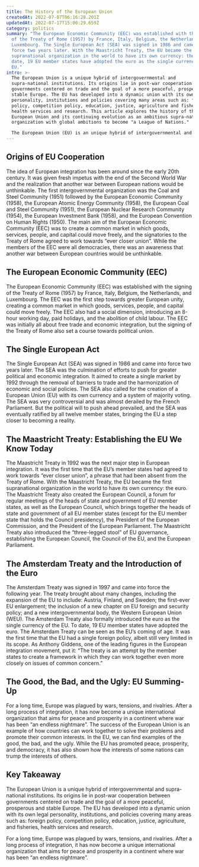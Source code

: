 ```yaml
---
title: The History of the European Union
createdAt: 2022-07-07T06:16:28.201Z
updatedAt: 2022-07-17T15:00:29.659Z
category: politics
summary: "The European Economic Community (EEC) was established with the signing
  of the Treaty of Rome (1957) by France, Italy, Belgium, the Netherlands, and
  Luxembourg. The Single European Act (SEA) was signed in 1986 and came into
  force two years later. With the Maastricht Treaty, the EU became the first
  supranational organization in the world to have its own currency: the euro. To
  date, 19 EU member states have adopted the euro as the single currency of the
  EU."
intro: >-
  The European Union is a unique hybrid of intergovernmental and
  supra-national institutions. Its origins lie in post-war cooperation between
  governments centered on trade and the goal of a more peaceful, prosperous and
  stable Europe. The EU has developed into a dynamic union with its own legal
  personality, institutions and policies covering many areas such as: foreign
  policy, competition policy, education, justice, agriculture and fisheries,
  health services and research. This article explores the history of the
  European Union and its continuing evolution as an ambitious supra-national
  organization with global ambitions to become "a League of Nations." 

  The European Union (EU) is an unique hybrid of intergovernmental and supra-national institutions. Its origins lie in post-war cooperation between governments centered on trade and the goal of a more peaceful, prosperous and stable Europe. The EU has developed into a dynamic union with its own legal personality, institutions and policies covering many areas such as: foreign policy, competition policy, education, justice, agriculture and fisheries, health services and research.
---
```


## Origins of EU Cooperation

The idea of European integration has been around since the early 20th century. It was given fresh impetus with the end of the Second World War and the realization that another war between European nations would be unthinkable. The first intergovernmental organization was the Coal and Steel Community (1951) followed by the European Economic Community (1958), the European Atomic Energy Community (1958), the European Coal and Steel Community (1951), the European Nuclear Research Community (1954), the European Investment Bank (1958), and the European Convention on Human Rights (1950).
The main aim of the European Economic Community (EEC) was to create a common market in which goods, services, people, and capital could move freely, and the signatories to the Treaty of Rome agreed to work towards “ever closer union”.
While the members of the EEC were all democracies, there was an awareness that another war between European countries would be unthinkable.

## The European Economic Community (EEC)

The European Economic Community (EEC) was established with the signing of the Treaty of Rome (1957) by France, Italy, Belgium, the Netherlands, and Luxembourg. The EEC was the first step towards greater European unity, creating a common market in which goods, services, people, and capital could move freely.
The EEC also had a social dimension, introducing an 8-hour working day, paid holidays, and the abolition of child labour.
The EEC was initially all about free trade and economic integration, but the signing of the Treaty of Rome also set a course towards political union.

## The Single European Act

The Single European Act (SEA) was signed in 1986 and came into force two years later. The SEA was the culmination of efforts to push for greater political and economic integration. It aimed to create a single market by 1992 through the removal of barriers to trade and the harmonization of economic and social policies. The SEA also called for the creation of a European Union (EU) with its own currency and a system of majority voting.
The SEA was very controversial and was almost derailed by the French Parliament. But the political will to push ahead prevailed, and the SEA was eventually ratified by all twelve member states, bringing the EU a step closer to becoming a reality.

## The Maastricht Treaty: Establishing the EU We Know Today

The Maastricht Treaty in 1992 was the next major step in European integration. It was the first time that the EU’s member states had agreed to work towards “ever closer union”, a phrase that had been absent from the Treaty of Rome. With the Maastricht Treaty, the EU became the first supranational organization in the world to have its own currency: the euro.
The Maastricht Treaty also created the European Council, a forum for regular meetings of the heads of state and government of EU member states, as well as the European Council, which brings together the heads of state and government of all EU member states (except for the EU member state that holds the Council presidency), the President of the European Commission, and the President of the European Parliament.
The Maastricht Treaty also introduced the “three-legged stool” of EU governance, establishing the European Council, the Council of the EU, and the European Parliament.

## The Amsterdam Treaty and the Introduction of the Euro

The Amsterdam Treaty was signed in 1997 and came into force the following year. The treaty brought about many changes, including the expansion of the EU to include: Austria, Finland, and Sweden; the first-ever EU enlargement; the inclusion of a new chapter on EU foreign and security policy; and a new intergovernmental body, the Western European Union (WEU).
The Amsterdam Treaty also formally introduced the euro as the single currency of the EU. To date, 19 EU member states have adopted the euro.
The Amsterdam Treaty can be seen as the EU’s coming of age. It was the first time that the EU had a single foreign policy, albeit still very limited in its scope. As Anthony Giddens, one of the leading figures in the European integration movement, put it: “The treaty is an attempt by the member states to create a framework in which they can work together even more closely on issues of common concern.”

## The Good, the Bad, and the Ugly: EU Summing-Up

For a long time, Europe was plagued by wars, tensions, and rivalries. After a long process of integration, it has now become a unique international organization that aims for peace and prosperity in a continent where war has been “an endless nightmare”.
The success of the European Union is an example of how countries can work together to solve their problems and promote their common interests. In the EU, we can find examples of the good, the bad, and the ugly. While the EU has promoted peace, prosperity, and democracy, it has also shown how the interests of some nations can trump the interests of others.

## Key Takeaway

The European Union is a unique hybrid of intergovernmental and supra-national institutions. Its origins lie in post-war cooperation between governments centered on trade and the goal of a more peaceful, prosperous and stable Europe. The EU has developed into a dynamic union with its own legal personality, institutions, and policies covering many areas such as: foreign policy, competition policy, education, justice, agriculture, and fisheries, health services and research.

For a long time, Europe was plagued by wars, tensions, and rivalries. After a long process of integration, it has now become a unique international organization that aims for peace and prosperity in a continent where war has been “an endless nightmare”.
